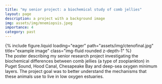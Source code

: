```yaml
---
title: "my senior project: a biochemical study of comb jellies"
layout: page
description: a project with a background image
img: assets/img/mnemiopsis.jpeg
importance: 4
category: past
---
```


<div class="row">
    <div class="col-12 mt-3 mt-md-0">
        {% include figure.liquid loading="eager" path="assets/img/ctenofinal.jpg" title="example image" class="img-fluid rounded z-depth-1" %}
    </div>
</div>
<div class="caption">
    The poster describing my senior research project investigating the biochemical differences between comb jellies (a type of zooplankton) in Puget Sound, Hood Canal, Chesapeake Bay and deep-sea oxygen minimum layers. The project goal was to better understand the mechanisms that these animals use to live in low oxygen estuaries.
</div>
